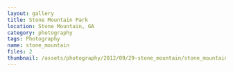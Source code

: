 ```yaml
---
layout: gallery
title: Stone Mountain Park
location: Stone Mountain, GA
category: photography
tags: Photography
name: stone_mountain
files: 2
thumbnail: /assets/photography/2012/09/29-stone_mountain/stone_mountain-1.jpg
---
```

